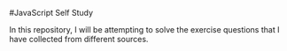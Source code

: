 #JavaScript Self Study

In this repository, I will be attempting to solve the exercise questions that I have collected from different sources.